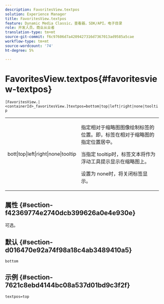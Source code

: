 ```yaml
---
description: FavoritesView.textpos
solution: Experience Manager
title: FavoritesView.textpos
feature: Dynamic Media Classic，查看器，SDK/API，电子目录
role: 开发人员，商业从业者
translation-type: tm+mt
source-git-commit: f6c97606d7a4209427316d7367013ad9585a5cae
workflow-type: tm+mt
source-wordcount: '74'
ht-degree: 5%

---
```



# FavoritesView.textpos{#favoritesview-textpos}

`[FavoritesView.|<containerId>_favoritesView.]textpos=bottom|top|left|right|none|tooltip`

<table id="table_2B109D2F91E64B5382B31921C3780FA5"> 
 <tbody> 
  <tr> 
   <td colname="col1"> <p><span class="codeph"> bott|top|left|right|none|tooltip</span> </p> </td> 
   <td colname="col2"> <p> 指定相对于缩略图图像绘制标签的位置。即，标签在相对于缩略图的指定位置居中。 </p> <p>当指定<span class="codeph"> tooltip</span>时，标签文本将作为浮动工具提示显示在缩略图上。 </p> <p>设置为<span class="codeph"> none</span>时，将关闭标签显示。 </p> </td> 
  </tr> 
 </tbody> 
</table>

## 属性 {#section-f42369774e2740dcb399626a0e4e930e}

可选。

## 默认 {#section-d016470e92a74f98a18c4ab3489410a5}

`bottom`

## 示例 {#section-7621c8ebd4144bc08a537d01bd9c3f2f}

`textpos=top`
